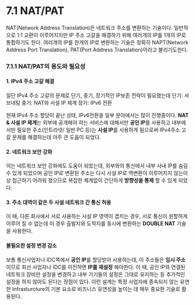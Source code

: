 # 7.1 NAT/PAT
NAT(Network Address Translation)은 네트워크 주소를 변환하는 기술이다. 일반적으로 1:1 교환이 이루어지지만 IP 주소 고갈을 해결하기 위해 여러개의 IP를 1개의 IP로 통합하기도 한다. 여러개의 IP를 한개의 IP로 변환하는 기술은 정확히 NAPT(Network Address Port Translation), PAT(Port Address Translation)이라고 불리기도한다.

### 7.1.1 NAT/PAT의 용도와 필요성
#### 1. IPv4 주소 고갈 해결
일단 IPv4 주소 고갈의 문제로 단기, 중기, 장기적인 IP보존 전략이 필요했는데
단기: 서브네팅
중기: NAT와 사설 IP 체계
장기: IPv6 전환

현재 IPv4 주소 할당이 끝난 상태, IPv6전환을 일부 분야에서는 많이 진행중이다.
**NAT & 사설 IP 체계**는 외부에 공개해야 하는 서비스에 대해서만 **공인 IP**를 사용하고 내부에서만 필요한 주소(인트라넷/ 일반 PC 등)는 **사설 IP**를 사용하게 됨으로써  IPv4주소 고갈 문제를 해결하는데 아주 큰 도움이 되었다.

#### 2. 네트워크 보안 강화
이는 네트워크 보안 강화에도 도움이 되었는데, 외부와의 통신에서 내부 사내 IP를 숨길 수 있게 되었으며 공인 IP로 변환된 주소는 다시 사설 IP로 역변환이 이루어지지 않는이상 접근하기 어려워 졌으므로 복잡한 체계없이 간단하게 **방향성을 통제** 할 수 있게 되었다.

#### 3. 주소 대역이 같은 두 사설 네트워크 간 통신 허용
이 때, 다른 회사에서 서로 사용하는 사설 IP 영역이 겹치는 경우, 서로 통신이 원할하게 이루어 질 수 없는데 이 경우 출발지와 도착지를 동시에 변환하는 **DOUBLE NAT** 기술을 사용한다.

#### 불필요한 설정 변경 감소
보통 통신사업자나 IDC쪽에서 **공인 IP**를 할당받아 사용하는데, 이 주소들은 **임시 주소**이므로 회선 사업자나 IDC를 이전하면 **IP를 재설정** 해야한다. 이 때, 공인 IP와 연결된 네트워크 장비만 설정을 변경하고 내부 기기들의 설정은 그대로 유지하는 등 추가적인 설정을 하지 않아도 된다는 장점이 있다. 이런 설계는 특정 사업자에 종속되지 않는 유연한 Infrasturcture의 기본 요소로 비즈니스 유연성을 높이는 데 매우 중요한 기술로 활용된다.
